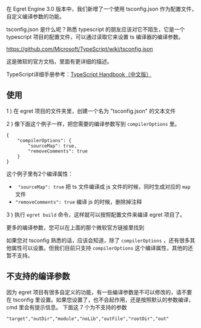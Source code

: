 在 Egret Engine 3.0 版本中，我们新增了一个使用 tsconfig.json 作为配置文件，自定义编译参数的功能。

tsconfig.json 是什么呢？熟悉 typescript 的朋友应该对它不陌生，它是一个 typescript 项目的配置文件，可以通过读取它来设置 ts 编译器的编译参数。

https://github.com/Microsoft/TypeScript/wiki/tsconfig.json

这是微软的官方文档，里面有更详细的描述。

TypeScript详细手册参考：[TypeScript Handbook（中文版）](https://www.gitbook.com/book/zhongsp/typescript-handbook/details)

## 使用

1 ) 在 egret 项目的文件夹里，创建一个名为 "tsconfig.json" 的文本文件

2 ) 像下面这个例子一样，把您需要的编译参数写到 `compilerOptions` 里。
~~~
{
    "compilerOptions": {
        "sourceMap": true,
        "removeComments": true
    }
}
~~~
这个例子里有2个编译属性：
* ` "sourceMap": true` 把 ts 文件编译成 js 文件的时候，同时生成对应的 `map` 文件
* `"removeComments": true`  编译 js 的时候，删除掉注释

3 ) 执行 `egret build` 命令，这样就可以按照配置文件来编译 egret 项目了。

更多的编译参数，您可以在上面的那个微软官方链接里找到

如果您对 tsconfig 熟悉的话，应该会知道，除了 `compilerOptions` ，还有很多其他属性可以设置。但我们目前只支持 `compilerOptions` 这个编译属性，其他的还暂不支持。

## 不支持的编译参数
因为 egret 项目有很多自定义的功能，有一些编译参数是不可以修改的，请不要在 tsconfig 里设置。如果您设置了，也不会起作用，还是按照默认的参数编译，cmd 里会有提示信息。
下面这 7 个为不支持的参数

```
"target","outDir","module","noLib","outFile","rootDir","out"
```